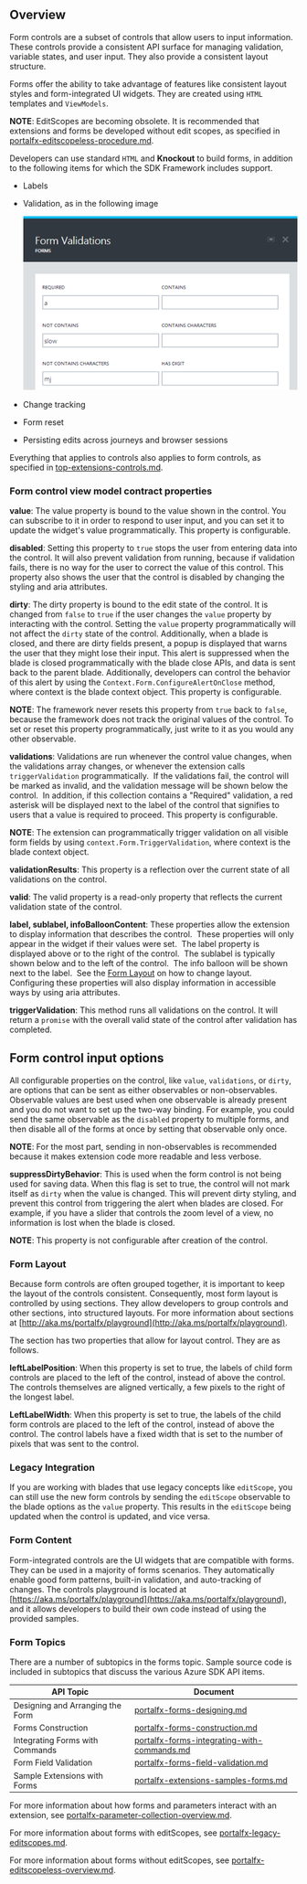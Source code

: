 
<a name="overview"></a>
## Overview

Form controls are a subset of controls that allow users to input information.  These controls provide a consistent API surface for managing validation, variable states, and user input.  They also provide a consistent layout structure.
  
Forms offer the ability to take advantage of features like consistent layout styles and form-integrated UI widgets. They are created using `HTML` templates and `ViewModels`. 

**NOTE**:  EditScopes are becoming obsolete.  It is recommended that extensions and forms be developed without edit scopes, as specified in [portalfx-editscopeless-procedure.md](portalfx-editscopeless-procedure.md).

Developers can use standard `HTML` and **Knockout** to build forms, in addition to the following items for which the SDK Framework includes support.

  * Labels
  
  * Validation, as in the following image

    ![alt-text](../media/portalfx-forms/forms.png "Forms Example") 

  * Change tracking

  * Form reset

  * Persisting edits across journeys and browser sessions

Everything that applies to controls also applies to form controls, as specified in [top-extensions-controls.md](top-extensions.controls.md).

<a name="overview-form-control-view-model-contract-properties"></a>
### Form control view model contract properties

**value**: The value property is bound to the value shown in the control. You can subscribe to it in order to respond to user input, and you can set it to update the widget's value programmatically. This property is configurable.

**disabled**: Setting this property to `true` stops the user from entering data into the control.  It will also prevent validation from running, because if validation fails, there is no way for the user to correct the value of this control.  This property also shows the user that the control is disabled by changing the styling and aria attributes.

**dirty**: The dirty property is bound to the edit state of the control.  It is changed from `false` to `true` if the user changes the `value` property by interacting with the control.  Setting the `value` property programmatically will not affect the `dirty` state of the control. Additionally, when a blade is closed, and there are dirty fields present, a popup is displayed that warns the user that they might lose their input.  This alert is suppressed when the blade is closed programmatically with the blade close APIs, and data is sent back to the parent blade.  Additionally, developers can control the behavior of this alert by using the `Context.Form.ConfigureAlertOnClose` method, where context is the blade context object. This property is configurable.

  **NOTE**: The framework never resets this property from `true` back to `false`, because the framework does not track the original values of the control.  To set or reset this property programmatically, just write to it as you would any other observable.

**validations**: Validations are run whenever the control value changes, when the validations array changes, or whenever the extension calls `triggerValidation` programmatically.  If the validations fail, the control will be marked as invalid, and the validation message will be shown below the control.  In addition, if this collection contains a "Required" validation, a red asterisk will be displayed next to the label of the control that signifies to users that a value is required to proceed. This property is configurable.

**NOTE**: The extension can programmatically trigger validation on all visible form fields by using  `context.Form.TriggerValidation`, where context is the blade context object.

**validationResults**: This property is a reflection over the current state of all validations on the control.

**valid**: The valid property is a read-only property that reflects the current validation state of the control. 

**label, sublabel, infoBalloonContent**: These properties allow the extension to display information that describes the control.  These properties will only appear in the widget if their values were set.  The label property is displayed above or to the right of the control.  The sublabel is typically shown below and to the left of the control.  The info balloon will be shown next to the label.  See the [Form Layout](#form-layout) on how to change layout.  Configuring these properties will also display information in accessible ways by using aria attributes.

**triggerValidation**: This method runs all validations on the control.  It will return a `promise` with the overall valid state of the control after validation has completed.

<a name="form-control-input-options"></a>
## Form control input options

<!-- TODO: Determine which other properties are not configurable. -->

All configurable properties on the control, like `value`, `validations`, or `dirty`, are options that can be sent as either observables or non-observables.   Observable values are best used when one observable is already present and you do not want to set up the two-way binding. For example, you could send the same observable as the `disabled` property to multiple forms, and then disable all of the forms at once by setting that observable only once.

**NOTE**:  For the most part, sending in non-observables is recommended because it makes extension code more readable and less verbose.

**suppressDirtyBehavior**: This is used when the form control is not being used for saving data. When this flag is set to true, the control will not mark itself as `dirty` when the value is changed.  This will prevent dirty styling, and prevent this control from triggering the alert when blades are closed.  For example, if you have a slider that controls the zoom level of a view, no information is lost when the blade is closed.

**NOTE**: This property is not configurable after creation of the control.

<a name="form-control-input-options-form-layout"></a>
### Form Layout

Because form controls are often grouped together, it is important to keep the layout of the controls consistent. Consequently, most form layout is controlled by using sections. They allow developers to group controls and other sections, into structured layouts. For more information about sections at [http://aka.ms/portalfx/playground](http://aka.ms/portalfx/playground).

The section has two properties that allow for layout control. They are as follows.

**leftLabelPosition**: When this property is set to true, the labels of child form controls are placed to the left of the control, instead of above the control.  The controls themselves are aligned vertically, a few pixels to the right of the longest label.

**LeftLabelWidth**: When this property is set to true, the labels of the child form controls are placed to the left of the control, instead of above the control.  The control labels have a fixed width that is set to the number of pixels that was sent to the control. 

<!--TODO:  Determine what was meant by 

"**NOTE**: Custom layouts are not recommended."
Or, determine what is recommended instead of the custom layouts. -->

<a name="form-control-input-options-legacy-integration"></a>
### Legacy Integration

If you are working with blades that use legacy concepts like `editScope`, you can still use the new form controls by sending the `editScope` observable to the blade options as the `value` property. This results in the `editScope` being updated when the control is updated, and vice versa.

<a name="form-control-input-options-form-content"></a>
### Form Content

Form-integrated controls are the UI widgets that are compatible with forms. They can be used in a majority of forms scenarios. They automatically enable good form patterns, built-in validation, and auto-tracking of changes. The controls playground is located at  [https://aka.ms/portalfx/playground](https://aka.ms/portalfx/playground), and it allows developers to build their own code instead of using the provided samples.

<a name="form-control-input-options-form-topics"></a>
### Form Topics

There are a number of subtopics in the forms topic.  Sample source code is included in subtopics that discuss the various Azure SDK API items.

| API Topic                        | Document                                                                                     | 
| -------------------------------- | -------------------------------------------------------------------------------------------- | 
| Designing and Arranging the Form | [portalfx-forms-designing.md](portalfx-forms-designing.md)                                   |  
| Forms Construction               | [portalfx-forms-construction.md](portalfx-forms-construction.md)                             |  
| Integrating Forms with Commands  | [portalfx-forms-integrating-with-commands.md](portalfx-forms-integrating-with-commands.md)   | 
| Form Field Validation            | [portalfx-forms-field-validation.md](portalfx-forms-field-validation.md)                     | 
| Sample Extensions with Forms     | [portalfx-extensions-samples-forms.md](portalfx-extensions-samples-forms.md)                 |

For more information about how forms and parameters interact with an extension, see [portalfx-parameter-collection-overview.md](portalfx-parameter-collection-overview.md).

For more information about forms with editScopes, see [portalfx-legacy-editscopes.md](portalfx-legacy-editscopes.md).

For more information about forms without editScopes, see [portalfx-editscopeless-overview.md](portalfx-editscopeless-overview.md).